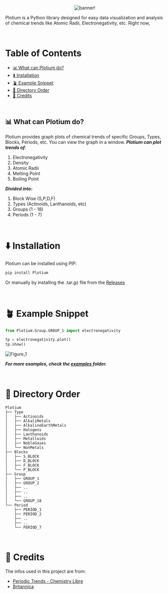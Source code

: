 <div align="center">

![banner!](https://github.com/rohankishore/Plotium/assets/109947257/f6593c70-96f0-457a-9bb1-3a91e1068849)

</div>

Plotium is a Python library designed for easy data visualization and analysis of chemical trends like Atomic Radii, Electronegativity, etc. Right now, 

<br>

# Table of Contents

- [📊 What can Plotium do?](#-what-can-plotium-do)
- [⬇️ Installation](#-installation)
- [🪴 Example Snippet](#-example-snippets)
- [📂 Directory Order](#-directory-order)
- [🧩 Credits](#-credits)
 
<br>

## 📊 What can Plotium do?
Plotium provides graph plots of chemical trends of specific Groups, Types, Blocks, Periods, etc. You can view the graph in a window. ***Plotium can plot trends of***:
1. Electronegativity
2. Density
3. Atomic Radii
4. Melting Point
5. Boiling Point

***Divided into:***
1. Block Wise (S,P,D,F)
2. Types (Actinoids, Lanthanoids, etc)
3. Groups (1 - 18)
4. Periods (1 - 7)

<br>

# ⬇️ Installation

Plotium can be installed using PIP:

```bash
pip install Plotium
```

Or manually by installing the .tar.gz file from the [Releases](https://github.com/rohankishore/Plotium/releases)

<br>

# 🪴 Example Snippet

```python
from Plotium.Group.GROUP_1 import electronegativity

tp = electronegativity.plot()
tp.show()
```
![Figure_1](https://github.com/rohankishore/Plotium/assets/109947257/fa70136f-c3a7-453d-a262-3bc75cb5984f)

***For more examples, check the [examples](https://github.com/rohankishore/Plotium/tree/main/examples) folder.***

<br>

# 📂 Directory Order
```
Plotium
├── Type
│   ├── Actinoids
│   ├── AlkaliMetals
│   ├── AlkalineEarthMetals
│   ├── Halogens
│   ├── Lanthanoids
│   ├── Metalloids
│   ├── NobleGases
│   └── NonMetals
├── Blocks
│   ├── S_BLOCK
│   ├── D_BLOCK
│   ├── F_BLOCK
│   └── P_BLOCK
├── Group
│   ├── GROUP_1
│   ├── GROUP_2
│   ├── ..
│   ├── ..
│   ├── ..
│   └── GROUP_18
└── Period
    ├── PERIOD_1
    ├── PERIOD_2
    ├── ..
    ├── ..
    └── PERIOD_7

```

<br>

# 🧩 Credits

The infos used in this project are from:
- [Periodic Trends - Chemistry Libre](https://chem.libretexts.org/Bookshelves/Inorganic_Chemistry/Supplemental_Modules_and_Websites_(Inorganic_Chemistry)/Descriptive_Chemistry/Periodic_Trends_of_Elemental_Properties/Periodic_Trends)
- [Britannica](https://www.britannica.com/)

